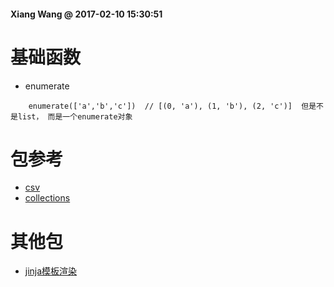 #### Xiang Wang @ 2017-02-10 15:30:51

# 基础函数
* enumerate
```
    enumerate(['a','b','c'])  // [(0, 'a'), (1, 'b'), (2, 'c')]  但是不是list， 而是一个enumerate对象
```


# 包参考
* [csv](./csv.md)
* [collections](./collections.md)

# 其他包
* [jinja模板渲染](./jinjia.md)
